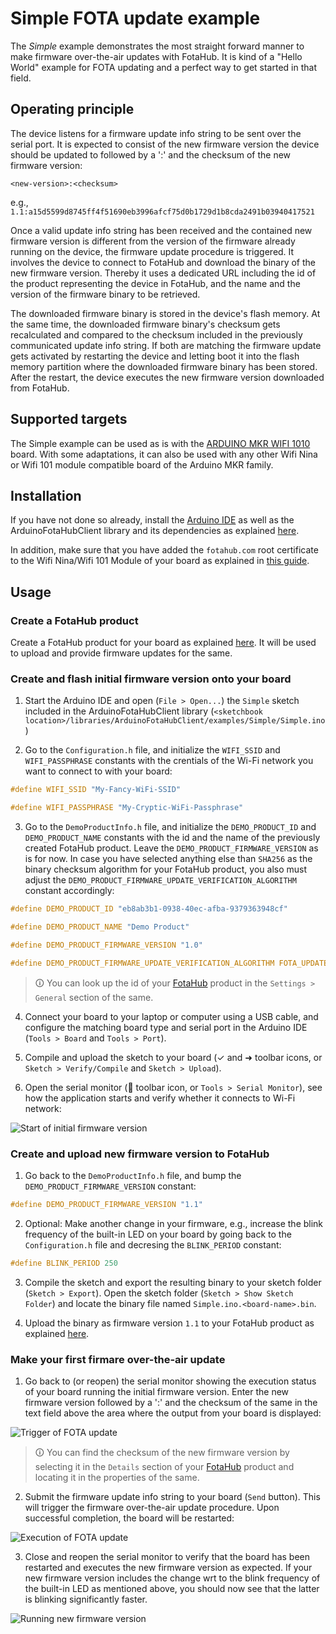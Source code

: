 # Simple FOTA update example

The *Simple* example demonstrates the most straight forward manner to make firmware over-the-air updates with FotaHub. It is kind of a "Hello World" example for FOTA updating and a perfect way to get started in that field.

## Operating principle

The device listens for a firmware update info string to be sent over the serial port. It is expected to consist of the new firmware version the device should be updated to followed by a ':' and the checksum of the new firmware version:

`<new-version>:<checksum>` 

e.g., `1.1:a15d5599d8745ff4f51690eb3996afcf75d0b1729d1b8cda2491b03940417521`

Once a valid update info string has been received and the contained new firmware version is different from the version of the firmware already running on the device, the firmware update procedure is triggered. It involves the device to connect to FotaHub and download the binary of the new firmware version. Thereby it uses a dedicated URL including the id of the product representing the device in FotaHub, and the name and the version of the firmware binary to be retrieved.

The downloaded firmware binary is stored in the device's flash memory. At the same time, the downloaded firmware binary's checksum gets recalculated and compared to the checksum included in the previously communicated update info string. If both are matching the firmware update gets activated by restarting the device and letting boot it into the flash memory partition where the downloaded firmware binary has been stored. After the restart, the device executes the new firmware version downloaded from FotaHub.

## Supported targets

The Simple example can be used as is with the [ARDUINO MKR WIFI 1010](https://store.arduino.cc/arduino-mkr-wifi-1010) board. With some adaptations, it can also be used with any other Wifi Nina or Wifi 101 module compatible board of the Arduino MKR family.  

## Installation

If you have not done so already, install the [Arduino IDE](https://www.arduino.cc/en/software) as well as the ArduinoFotaHubClient library and its dependencies as explained [here](../installation/install-library.md). 

In addition, make sure that you have added the `fotahub.com` root certificate to the Wifi Nina/Wifi 101 Module of your board as explained in [this guide](https://support.arduino.cc/hc/en-us/articles/360016119219-How-to-add-certificates-to-Wifi-Nina-Wifi-101-Modules-).

## Usage

### Create a FotaHub product

Create a FotaHub product for your board as explained [here](../fotahub/create-product.md). It will be used to upload and provide firmware updates for the same. 

### Create and flash initial firmware version onto your board

1. Start the Arduino IDE and open (`File > Open...`) the `Simple` sketch included in the ArduinoFotaHubClient library (`<sketchbook location>/libraries/ArduinoFotaHubClient/examples/Simple/Simple.ino`)

2. Go to the `Configuration.h` file, and initialize the `WIFI_SSID` and `WIFI_PASSPHRASE` constants with the crentials of the Wi-Fi network you want to connect to with your board:

```c
#define WIFI_SSID "My-Fancy-WiFi-SSID"

#define WIFI_PASSPHRASE "My-Cryptic-WiFi-Passphrase"
```

3. Go to the `DemoProductInfo.h` file, and initialize the `DEMO_PRODUCT_ID` and `DEMO_PRODUCT_NAME` constants with the id and the name of the previously created FotaHub product. Leave the `DEMO_PRODUCT_FIRMWARE_VERSION` as is for now. In case you have selected anything else than `SHA256` as the binary checksum algorithm for your FotaHub product, you also must adjust the `DEMO_PRODUCT_FIRMWARE_UPDATE_VERIFICATION_ALGORITHM` constant accordingly:

```c
#define DEMO_PRODUCT_ID "eb8ab3b1-0938-40ec-afba-9379363948cf"

#define DEMO_PRODUCT_NAME "Demo Product"

#define DEMO_PRODUCT_FIRMWARE_VERSION "1.0"

#define DEMO_PRODUCT_FIRMWARE_UPDATE_VERIFICATION_ALGORITHM FOTA_UPDATE_VERIFICATION_ALGORITHM_SHA256
```
   
> &#x1F6C8; You can look up the id of your [FotaHub](https://fotahub.com) product in the `Settings > General` section of the same.

4. Connect your board to your laptop or computer using a USB cable, and configure the matching board type and serial port in the Arduino IDE (`Tools > Board` and `Tools > Port`).

5. Compile and upload the sketch to your board (&check; and &#x279C; toolbar icons, or `Sketch > Verify/Compile` and `Sketch > Upload`).

6. Open the serial monitor (&#x1F50E; toolbar icon, or `Tools > Serial Monitor`), see how the application starts and verify whether it connects to Wi-Fi network:

![](simple-1.png "Start of initial firmware version") 

### Create and upload new firmware version to FotaHub

1. Go back to the `DemoProductInfo.h` file, and bump the `DEMO_PRODUCT_FIRMWARE_VERSION` constant:

```c
#define DEMO_PRODUCT_FIRMWARE_VERSION "1.1"
```

2. Optional: Make another change in your firmware, e.g., increase the blink frequency of the built-in LED on your board by going back to the `Configuration.h` file and decresing the `BLINK_PERIOD` constant:

```c
#define BLINK_PERIOD 250
```

3. Compile the sketch and export the resulting binary to your sketch folder (`Sketch > Export`). Open the sketch folder (`Sketch > Show Sketch Folder`) and locate the binary file named `Simple.ino.<board-name>.bin`.

4. Upload the binary as firmware version `1.1` to your FotaHub product as explained [here](../fotahub/upload-firmware.md).

### Make your first firmare over-the-air update 

1. Go back to (or reopen) the serial monitor showing the execution status of your board running the initial firmware version. Enter the new firmware version followed by a ':' and the checksum of the same in the text field above the area where the output from your board is displayed:

![](simple-2.png "Trigger of FOTA update") 

> &#x1F6C8; You can find the checksum of the new firmware version by selecting it in the `Details` section of your [FotaHub](https://fotahub.com) product and locating it in the properties of the same.

2. Submit the firmware update info string to your board (`Send` button). This will trigger the firmware over-the-air update procedure. Upon successful completion, the board will be restarted:

![](simple-3.png "Execution of FOTA update") 

3. Close and reopen the serial monitor to verify that the board has been restarted and executes the new firmware version as expected. If your new firmware version includes the change wrt to the blink frequency of the built-in LED as mentioned above, you should now see that the latter is blinking significantly faster. 

![](simple-4.png "Running new firmware version") 